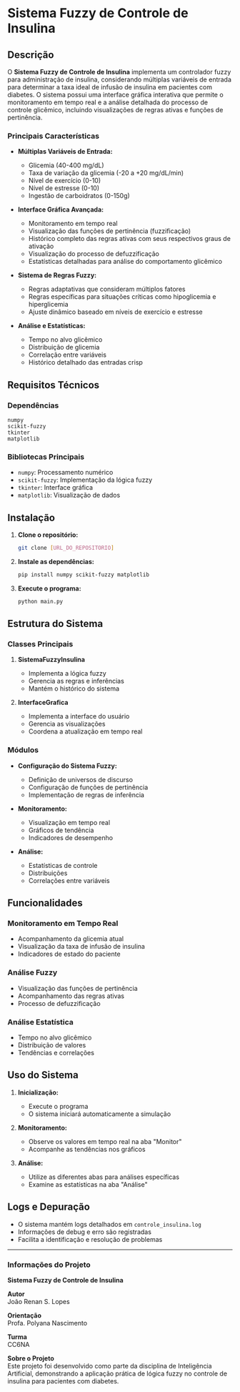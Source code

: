 
# Sistema Fuzzy de Controle de Insulina

## Descrição

O **Sistema Fuzzy de Controle de Insulina** implementa um controlador fuzzy para administração de insulina, considerando múltiplas variáveis de entrada para determinar a taxa ideal de infusão de insulina em pacientes com diabetes. O sistema possui uma interface gráfica interativa que permite o monitoramento em tempo real e a análise detalhada do processo de controle glicêmico, incluindo visualizações de regras ativas e funções de pertinência.

### Principais Características

- **Múltiplas Variáveis de Entrada:**
  - Glicemia (40-400 mg/dL)
  - Taxa de variação da glicemia (-20 a +20 mg/dL/min)
  - Nível de exercício (0-10)
  - Nível de estresse (0-10)
  - Ingestão de carboidratos (0-150g)

- **Interface Gráfica Avançada:**
  - Monitoramento em tempo real
  - Visualização das funções de pertinência (fuzzificação)
  - Histórico completo das regras ativas com seus respectivos graus de ativação
  - Visualização do processo de defuzzificação
  - Estatísticas detalhadas para análise do comportamento glicêmico

- **Sistema de Regras Fuzzy:**
  - Regras adaptativas que consideram múltiplos fatores
  - Regras específicas para situações críticas como hipoglicemia e hiperglicemia
  - Ajuste dinâmico baseado em níveis de exercício e estresse

- **Análise e Estatísticas:**
  - Tempo no alvo glicêmico
  - Distribuição de glicemia
  - Correlação entre variáveis
  - Histórico detalhado das entradas crisp

## Requisitos Técnicos

### Dependências

```plaintext
numpy
scikit-fuzzy
tkinter
matplotlib
```

### Bibliotecas Principais

- `numpy`: Processamento numérico
- `scikit-fuzzy`: Implementação da lógica fuzzy
- `tkinter`: Interface gráfica
- `matplotlib`: Visualização de dados

## Instalação

1. **Clone o repositório:**
   ```bash
   git clone [URL_DO_REPOSITORIO]
   ```

2. **Instale as dependências:**
   ```bash
   pip install numpy scikit-fuzzy matplotlib
   ```

3. **Execute o programa:**
   ```bash
   python main.py
   ```

## Estrutura do Sistema

### Classes Principais

1. **SistemaFuzzyInsulina**
   - Implementa a lógica fuzzy
   - Gerencia as regras e inferências
   - Mantém o histórico do sistema

2. **InterfaceGrafica**
   - Implementa a interface do usuário
   - Gerencia as visualizações
   - Coordena a atualização em tempo real

### Módulos

- **Configuração do Sistema Fuzzy:**
  - Definição de universos de discurso
  - Configuração de funções de pertinência
  - Implementação de regras de inferência

- **Monitoramento:**
  - Visualização em tempo real
  - Gráficos de tendência
  - Indicadores de desempenho

- **Análise:**
  - Estatísticas de controle
  - Distribuições
  - Correlações entre variáveis

## Funcionalidades

### Monitoramento em Tempo Real
- Acompanhamento da glicemia atual
- Visualização da taxa de infusão de insulina
- Indicadores de estado do paciente

### Análise Fuzzy
- Visualização das funções de pertinência
- Acompanhamento das regras ativas
- Processo de defuzzificação

### Análise Estatística
- Tempo no alvo glicêmico
- Distribuição de valores
- Tendências e correlações

## Uso do Sistema

1. **Inicialização:**
   - Execute o programa
   - O sistema iniciará automaticamente a simulação

2. **Monitoramento:**
   - Observe os valores em tempo real na aba "Monitor"
   - Acompanhe as tendências nos gráficos

3. **Análise:**
   - Utilize as diferentes abas para análises específicas
   - Examine as estatísticas na aba "Análise"

## Logs e Depuração
- O sistema mantém logs detalhados em `controle_insulina.log`
- Informações de debug e erro são registradas
- Facilita a identificação e resolução de problemas

---

### Informações do Projeto

**Sistema Fuzzy de Controle de Insulina**

**Autor**  
João Renan S. Lopes

**Orientação**  
Profa. Polyana Nascimento

**Turma**  
CC6NA

**Sobre o Projeto**  
Este projeto foi desenvolvido como parte da disciplina de Inteligência Artificial, demonstrando a aplicação prática de lógica fuzzy no controle de insulina para pacientes com diabetes.
